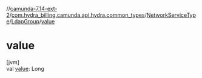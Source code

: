 //[camunda-7.14-ext-2](../../../../index.md)/[com.hydra_billing.camunda.api.hydra.common_types](../../index.md)/[NetworkServiceType](../index.md)/[LdapGroup](index.md)/[value](value.md)

# value

[jvm]\
val [value](value.md): Long
